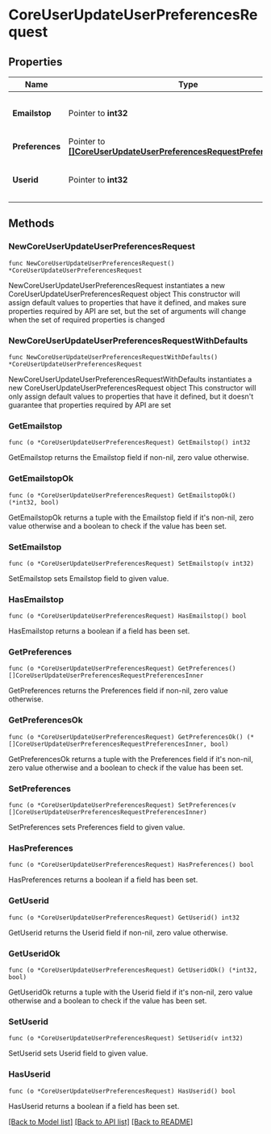 # CoreUserUpdateUserPreferencesRequest

## Properties

Name | Type | Description | Notes
------------ | ------------- | ------------- | -------------
**Emailstop** | Pointer to **int32** | Enable or disable notifications for this user | [optional] [default to null]
**Preferences** | Pointer to [**[]CoreUserUpdateUserPreferencesRequestPreferencesInner**](CoreUserUpdateUserPreferencesRequestPreferencesInner.md) |  | [optional] 
**Userid** | Pointer to **int32** | id of the user, default to current user | [optional] [default to 0]

## Methods

### NewCoreUserUpdateUserPreferencesRequest

`func NewCoreUserUpdateUserPreferencesRequest() *CoreUserUpdateUserPreferencesRequest`

NewCoreUserUpdateUserPreferencesRequest instantiates a new CoreUserUpdateUserPreferencesRequest object
This constructor will assign default values to properties that have it defined,
and makes sure properties required by API are set, but the set of arguments
will change when the set of required properties is changed

### NewCoreUserUpdateUserPreferencesRequestWithDefaults

`func NewCoreUserUpdateUserPreferencesRequestWithDefaults() *CoreUserUpdateUserPreferencesRequest`

NewCoreUserUpdateUserPreferencesRequestWithDefaults instantiates a new CoreUserUpdateUserPreferencesRequest object
This constructor will only assign default values to properties that have it defined,
but it doesn't guarantee that properties required by API are set

### GetEmailstop

`func (o *CoreUserUpdateUserPreferencesRequest) GetEmailstop() int32`

GetEmailstop returns the Emailstop field if non-nil, zero value otherwise.

### GetEmailstopOk

`func (o *CoreUserUpdateUserPreferencesRequest) GetEmailstopOk() (*int32, bool)`

GetEmailstopOk returns a tuple with the Emailstop field if it's non-nil, zero value otherwise
and a boolean to check if the value has been set.

### SetEmailstop

`func (o *CoreUserUpdateUserPreferencesRequest) SetEmailstop(v int32)`

SetEmailstop sets Emailstop field to given value.

### HasEmailstop

`func (o *CoreUserUpdateUserPreferencesRequest) HasEmailstop() bool`

HasEmailstop returns a boolean if a field has been set.

### GetPreferences

`func (o *CoreUserUpdateUserPreferencesRequest) GetPreferences() []CoreUserUpdateUserPreferencesRequestPreferencesInner`

GetPreferences returns the Preferences field if non-nil, zero value otherwise.

### GetPreferencesOk

`func (o *CoreUserUpdateUserPreferencesRequest) GetPreferencesOk() (*[]CoreUserUpdateUserPreferencesRequestPreferencesInner, bool)`

GetPreferencesOk returns a tuple with the Preferences field if it's non-nil, zero value otherwise
and a boolean to check if the value has been set.

### SetPreferences

`func (o *CoreUserUpdateUserPreferencesRequest) SetPreferences(v []CoreUserUpdateUserPreferencesRequestPreferencesInner)`

SetPreferences sets Preferences field to given value.

### HasPreferences

`func (o *CoreUserUpdateUserPreferencesRequest) HasPreferences() bool`

HasPreferences returns a boolean if a field has been set.

### GetUserid

`func (o *CoreUserUpdateUserPreferencesRequest) GetUserid() int32`

GetUserid returns the Userid field if non-nil, zero value otherwise.

### GetUseridOk

`func (o *CoreUserUpdateUserPreferencesRequest) GetUseridOk() (*int32, bool)`

GetUseridOk returns a tuple with the Userid field if it's non-nil, zero value otherwise
and a boolean to check if the value has been set.

### SetUserid

`func (o *CoreUserUpdateUserPreferencesRequest) SetUserid(v int32)`

SetUserid sets Userid field to given value.

### HasUserid

`func (o *CoreUserUpdateUserPreferencesRequest) HasUserid() bool`

HasUserid returns a boolean if a field has been set.


[[Back to Model list]](../README.md#documentation-for-models) [[Back to API list]](../README.md#documentation-for-api-endpoints) [[Back to README]](../README.md)


